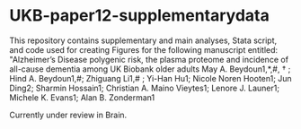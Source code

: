 # UKB-paper12-supplementarydata

This repository contains supplementary and main analyses, Stata script, and code used for creating Figures for the following manuscript entitled:
"Alzheimer’s Disease polygenic risk, the plasma proteome and incidence of all-cause dementia among UK Biobank older adults
May A. Beydoun1,*,#, † ; Hind A. Beydoun1,#; Zhiguang Li1,# ; Yi-Han Hu1; Nicole Noren Hooten1; Jun Ding2; Sharmin Hossain1; Christian A. Maino Vieytes1;  Lenore J. Launer1; Michele K. Evans1; Alan B. Zonderman1


Currently under review in Brain. 

